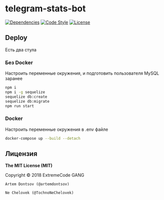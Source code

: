 # telegram-stats-bot
[![Dependencies](https://david-dm.org/TelegramTech/telegram-stats-bot.svg)](https://david-dm.org/TelegramTech/telegram-stats-bot.svg)
[![Code Style](https://camo.githubusercontent.com/9829cb01a7f7b1bc7ad5e52f5c5451cd97983189/68747470733a2f2f696d672e736869656c64732e696f2f62616467652f636f64652532307374796c652d416972626e622d6666356135662e737667)](https://camo.githubusercontent.com/9829cb01a7f7b1bc7ad5e52f5c5451cd97983189/68747470733a2f2f696d672e736869656c64732e696f2f62616467652f636f64652532307374796c652d416972626e622d6666356135662e737667)
[![License](https://img.shields.io/badge/license-MIT-blue.svg)](https://github.com/TelegramTech/telegram-stats-bot/blob/master/LICENSE)

## Deploy

Есть два стула

### Без Docker

Настроить переменные окружения, и подготовить пользователя MySQL заранее

```bash
npm i
npm i -g sequelize
sequelize db:create
sequelize db:migrate
npm run start
```

### Docker

Настроить переменные окружения в .env файле

```bash
docker-compose up --build --detach
```

## Лицензия

**The MIT License (MIT)**

Copyright © 2018 ExtremeCode GANG

```Artem Dontsov (@artemdontsov)```

```Ne Chelovek (@TochnoNeChelovek)```
